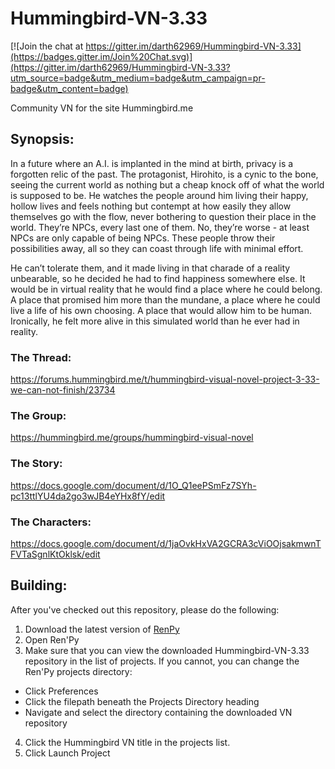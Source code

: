# Hummingbird-VN-3.33

[![Join the chat at https://gitter.im/darth62969/Hummingbird-VN-3.33](https://badges.gitter.im/Join%20Chat.svg)](https://gitter.im/darth62969/Hummingbird-VN-3.33?utm_source=badge&utm_medium=badge&utm_campaign=pr-badge&utm_content=badge)

Community VN for the site Hummingbird.me

## Synopsis:

In a future where an A.I. is implanted in the mind at birth, privacy is a forgotten relic of the past. The protagonist, Hirohito, is a cynic to the bone, seeing the current world as nothing but a cheap knock off of what the world is supposed to be. He watches the people around him living their happy, hollow lives and feels nothing but contempt at how easily they allow themselves go with the flow, never bothering to question their place in the world. They’re NPCs, every last one of them. No, they’re worse - at least NPCs are only capable of being NPCs. These people throw their possibilities away, all so they can coast through life with minimal effort.

He can’t tolerate them, and it made living in that charade of a reality unbearable, so he decided he had to find happiness somewhere else. It would be in virtual reality that he would find a place where he could belong. A place that promised him more than the mundane, a place where he could live a life of his own choosing. A place that would allow him to be human. Ironically, he felt more alive in this simulated world than he ever had in reality.

### The Thread:

https://forums.hummingbird.me/t/hummingbird-visual-novel-project-3-33-we-can-not-finish/23734

### The Group:

https://hummingbird.me/groups/hummingbird-visual-novel

### The Story:

https://docs.google.com/document/d/1O_Q1eePSmFz7SYh-pc13ttlYU4da2go3wJB4eYHx8fY/edit

### The Characters:

https://docs.google.com/document/d/1jaOvkHxVA2GCRA3cViOOjsakmwnTFVTaSgnlKtOklsk/edit

## Building:

After you've checked out this repository, please do the following:

1. Download the latest version of [RenPy](http://renpy.org/latest.html)
2. Open Ren'Py
3. Make sure that you can view the downloaded Hummingbird-VN-3.33 repository in the list of projects. If you cannot, you can change the Ren'Py projects directory:
  - Click Preferences
  - Click the filepath beneath the Projects Directory heading
  - Navigate and select the directory containing the downloaded VN repository
4. Click the Hummingbird VN title in the projects list.
5. Click Launch Project
